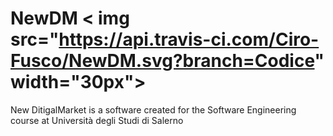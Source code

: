 # NewDM < img src="https://api.travis-ci.com/Ciro-Fusco/NewDM.svg?branch=Codice" width="30px">
New DitigalMarket is a software created for the Software Engineering course at Università degli Studi di Salerno
